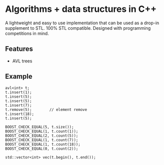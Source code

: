 # Algorithms + data structures in C++

A lightweight and easy to use implementation that can be used as a drop-in supplement to STL. 100% STL compatible. Designed with programming competitions in mind.

## Features

* AVL trees

## Example

```
avl<int> t;
t.insert(1);
t.insert(5);
t.insert(5);
t.insert(7);
t.remove(5);        // element remove
t.insert(18);
t.insert(5);

BOOST_CHECK_EQUAL(5, t.size());
BOOST_CHECK_EQUAL(1, t.count(1));
BOOST_CHECK_EQUAL(2, t.count(5));
BOOST_CHECK_EQUAL(1, t.count(7));
BOOST_CHECK_EQUAL(1, t.count(18));
BOOST_CHECK_EQUAL(0, t.count(2));

std::vector<int> vec(t.begin(), t.end());
```
